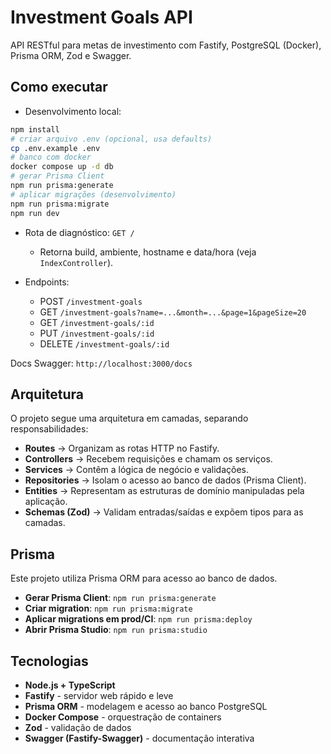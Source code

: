 # Investment Goals API

API RESTful para metas de investimento com Fastify, PostgreSQL (Docker), Prisma ORM, Zod e Swagger.

## Como executar

- Desenvolvimento local:

```bash
npm install
# criar arquivo .env (opcional, usa defaults)
cp .env.example .env
# banco com docker
docker compose up -d db
# gerar Prisma Client
npm run prisma:generate
# aplicar migrações (desenvolvimento)
npm run prisma:migrate
npm run dev
```

- Rota de diagnóstico: `GET /`

  - Retorna build, ambiente, hostname e data/hora (veja `IndexController`).

- Endpoints:
  - POST `/investment-goals`
  - GET `/investment-goals?name=...&month=...&page=1&pageSize=20`
  - GET `/investment-goals/:id`
  - PUT `/investment-goals/:id`
  - DELETE `/investment-goals/:id`

Docs Swagger: `http://localhost:3000/docs`

## Arquitetura

O projeto segue uma arquitetura em camadas, separando responsabilidades:

- **Routes** → Organizam as rotas HTTP no Fastify.
- **Controllers** → Recebem requisições e chamam os serviços.
- **Services** → Contêm a lógica de negócio e validações.
- **Repositories** → Isolam o acesso ao banco de dados (Prisma Client).
- **Entities** → Representam as estruturas de domínio manipuladas pela aplicação.
- **Schemas (Zod)** → Validam entradas/saídas e expõem tipos para as camadas.

## Prisma

Este projeto utiliza Prisma ORM para acesso ao banco de dados.

- **Gerar Prisma Client**: `npm run prisma:generate`
- **Criar migration**: `npm run prisma:migrate`
- **Aplicar migrations em prod/CI**: `npm run prisma:deploy`
- **Abrir Prisma Studio**: `npm run prisma:studio`

## Tecnologias

- **Node.js + TypeScript**
- **Fastify** - servidor web rápido e leve
- **Prisma ORM** - modelagem e acesso ao banco PostgreSQL
- **Docker Compose** - orquestração de containers
- **Zod** - validação de dados
- **Swagger (Fastify-Swagger)** - documentação interativa
